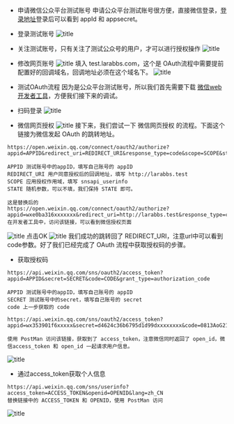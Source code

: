 - 申请微信公众平台测试账号
申请公众平台测试账号很方便，直接微信登录，[登录地址](https://mp.weixin.qq.com/debug/cgi-bin/sandbox?t=sandbox/login)登录后可以看到 appId 和 appsecret。

- 登录测试账号
![title](https://leanote.com/api/file/getImage?fileId=5b693eceab6441721a0014d3)
- 关注测试账号，只有关注了测试公众号的用户，才可以进行授权操作
![title](https://leanote.com/api/file/getImage?fileId=5b693f5eab6441721a0014f0)
- 修改网页账号
![title](https://leanote.com/api/file/getImage?fileId=5b693f90ab6441721a00150a)
填入 test.larabbs.com，这个是 OAuth流程中需要提前配置好的回调域名，回调地址必须在这个域名下。
![title](https://leanote.com/api/file/getImage?fileId=5b693fa3ab6441702d0015dc)
- 测试OAuth流程
因为是公众平台测试账号，所以我们首先需要下载 [微信web开发者工具](https://mp.weixin.qq.com/wiki?t=resource/res_main&id=mp1455784140)，方便我们接下来的调试。
- 扫码登录
![title](https://leanote.com/api/file/getImage?fileId=5b694002ab6441721a001535)
- 微信网页授权
![title](https://leanote.com/api/file/getImage?fileId=5b69401dab6441721a001539)
接下来，我们尝试一下 微信网页授权 的流程。下面这个链接为微信发起 OAuth 的跳转地址。
```
https://open.weixin.qq.com/connect/oauth2/authorize?appid=APPID&redirect_uri=REDIRECT_URI&response_type=code&scope=SCOPE&state=STATE#wechat_redirect

APPID 测试账号中的appID，填写自己账号的 appID
REDIRECT_URI 用户同意授权后的回调地址，填写 http://larabbs.test
SCOPE 应用授权作用域，填写 snsapi_userinfo
STATE 随机参数，可以不填，我们保持 STATE 即可。

这是替换后的
https://open.weixin.qq.com/connect/oauth2/authorize?appid=wxe0ba316xxxxxxx&redirect_uri=http://larabbs.test&response_type=code&scope=snsapi_userinfo&state=STATE#wechat_redirect
在开发者工具中，访问该链接，可以看到微信授权页面
```
![title](https://leanote.com/api/file/getImage?fileId=5b69408cab6441721a001550)
点击OK
![title](https://leanote.com/api/file/getImage?fileId=5b6940edab6441702d001633)
我们成功的跳转回了 REDIRECT_URI，注意url中可以看到code参数。好了我们已经完成了 OAuth 流程中获取授权码的步骤。
- 获取授权码
```
https://api.weixin.qq.com/sns/oauth2/access_token?appid=APPID&secret=SECRET&code=CODE&grant_type=authorization_code

APPID 测试账号中的appID，填写自己账号的 appID
SECRET 测试账号中的secret，填写自己账号的 secret
code 上一步获取的 code

https://api.weixin.qq.com/sns/oauth2/access_token?appid=wx353901f6xxxxx&secret=d4624c36b6795d1d99dxxxxxxxx&code=0813AoG21n9C2O1yfxH21t4nG213AoGH&grant_type=authorization_code

使用 PostMan 访问该链接，获取到了 access_token，注意微信同时返回了 open_id，微信access_token 和 open_id 一起请求用户信息。
```
![title](https://leanote.com/api/file/getImage?fileId=5b69413cab6441721a001585)
- 通过access_token获取个人信息
```
https://api.weixin.qq.com/sns/userinfo?access_token=ACCESS_TOKEN&openid=OPENID&lang=zh_CN
替换链接中的 ACCESS_TOKEN 和 OPENID，使用 PostMan 访问
```
![title](https://leanote.com/api/file/getImage?fileId=5b694188ab6441702d001687)

























